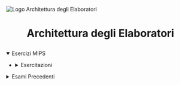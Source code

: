 ![Logo Architettura degli Elaboratori](https://i1.wp.com/semiengineering.com/wp-content/uploads/2019/08/Binary-CPU-iStock-901627692-07-24-19.jpg?fit=788%2C443&ssl=1)

# <p align="center"> Architettura degli Elaboratori </p>

<details open>
<summary> Esercizi MIPS </summary>

- <details closed>
  <summary> Esercitazioni </summary>


  <details closed>
    
    <summary> Simulazione Opzionale 28 Marzo 2023 </summary>

  - [Traccia](https://github.com/FedVlogger17/Uni-Notes/blob/main/Primo%20Anno/Secondo%20Semestre/Architettura%20degli%20Elaboratori/Simulazione%20Opzionale%2028%20Marzo%202023/README.pdf)

  - [Solution.asm](https://github.com/FedVlogger17/Uni-Notes/blob/main/Primo%20Anno/Secondo%20Semestre/Architettura%20degli%20Elaboratori/Simulazione%20Opzionale%2028%20Marzo%202023/program01.asm)

  </details>

</details>

<details closed> 
  <summary> Esami Precedenti </summary>

<details closed>
  <summary> 10 Giugno 2022 </summary>
  
- [Traccia](https://github.com/FedVlogger17/Uni-Notes/blob/main/Primo%20Anno/Secondo%20Semestre/Architettura%20degli%20Elaboratori/Esame%20Mips%2010%20Giugno%202022/README.pdf)
- [Solution.asm](https://github.com/FedVlogger17/Uni-Notes/blob/main/Primo%20Anno/Secondo%20Semestre/Architettura%20degli%20Elaboratori/Esame%20Mips%2010%20Giugno%202022/program01.asm)

</details>

<details closed>
<summary> 9 Settembre 2022 </summary>
  
- [Traccia](https://github.com/FedVlogger17/Uni-Notes/blob/main/Primo%20Anno/Secondo%20Semestre/Architettura%20degli%20Elaboratori/Esame%20Mips%209%20Settembre%202022/README.pdf)
- [Solution.asm](https://github.com/FedVlogger17/Uni-Notes/blob/main/Primo%20Anno/Secondo%20Semestre/Architettura%20degli%20Elaboratori/Esame%20Mips%209%20Settembre%202022/program01.asm)

</details>

<details closed>
<summary> 24 Gennaio 2023 </summary>
  
- [Traccia]()
- [Solution.asm]()

</details>

</details>
